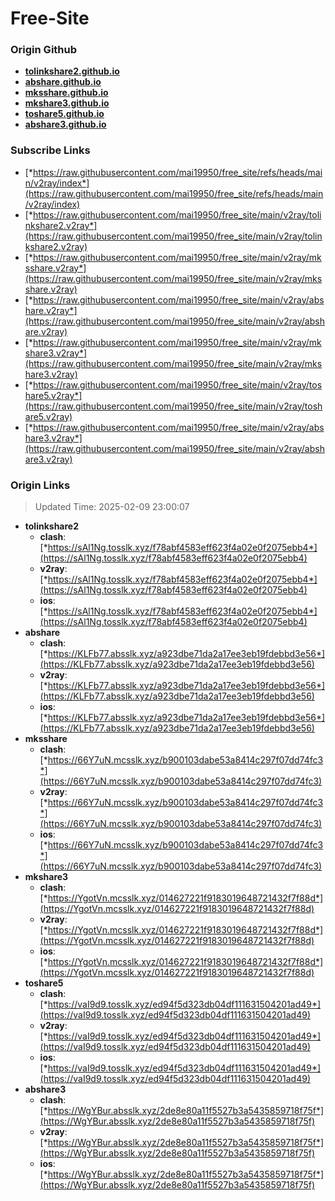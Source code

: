# Free-Site

### Origin Github

- [**tolinkshare2.github.io**](https://github.com/tolinkshare2/tolinkshare2.github.io)
- [**abshare.github.io**](https://github.com/abshare/abshare.github.io)
- [**mksshare.github.io**](https://github.com/mksshare/mksshare.github.io)
- [**mkshare3.github.io**](https://github.com/mkshare3/mkshare3.github.io)
- [**toshare5.github.io**](https://github.com/toshare5/toshare5.github.io)
- [**abshare3.github.io**](https://github.com/abshare3/abshare3.github.io)

### Subscribe Links

- [*https://raw.githubusercontent.com/mai19950/free_site/refs/heads/main/v2ray/index*](https://raw.githubusercontent.com/mai19950/free_site/refs/heads/main/v2ray/index)
- [*https://raw.githubusercontent.com/mai19950/free_site/main/v2ray/tolinkshare2.v2ray*](https://raw.githubusercontent.com/mai19950/free_site/main/v2ray/tolinkshare2.v2ray)
- [*https://raw.githubusercontent.com/mai19950/free_site/main/v2ray/mksshare.v2ray*](https://raw.githubusercontent.com/mai19950/free_site/main/v2ray/mksshare.v2ray)
- [*https://raw.githubusercontent.com/mai19950/free_site/main/v2ray/abshare.v2ray*](https://raw.githubusercontent.com/mai19950/free_site/main/v2ray/abshare.v2ray)
- [*https://raw.githubusercontent.com/mai19950/free_site/main/v2ray/mkshare3.v2ray*](https://raw.githubusercontent.com/mai19950/free_site/main/v2ray/mkshare3.v2ray)
- [*https://raw.githubusercontent.com/mai19950/free_site/main/v2ray/toshare5.v2ray*](https://raw.githubusercontent.com/mai19950/free_site/main/v2ray/toshare5.v2ray)
- [*https://raw.githubusercontent.com/mai19950/free_site/main/v2ray/abshare3.v2ray*](https://raw.githubusercontent.com/mai19950/free_site/main/v2ray/abshare3.v2ray)

### Origin Links

> Updated Time: 2025-02-09 23:00:07

- **tolinkshare2**
  - **clash**: [*https://sAl1Ng.tosslk.xyz/f78abf4583eff623f4a02e0f2075ebb4*](https://sAl1Ng.tosslk.xyz/f78abf4583eff623f4a02e0f2075ebb4)
  - **v2ray**: [*https://sAl1Ng.tosslk.xyz/f78abf4583eff623f4a02e0f2075ebb4*](https://sAl1Ng.tosslk.xyz/f78abf4583eff623f4a02e0f2075ebb4)
  - **ios**: [*https://sAl1Ng.tosslk.xyz/f78abf4583eff623f4a02e0f2075ebb4*](https://sAl1Ng.tosslk.xyz/f78abf4583eff623f4a02e0f2075ebb4)
- **abshare**
  - **clash**: [*https://KLFb77.absslk.xyz/a923dbe71da2a17ee3eb19fdebbd3e56*](https://KLFb77.absslk.xyz/a923dbe71da2a17ee3eb19fdebbd3e56)
  - **v2ray**: [*https://KLFb77.absslk.xyz/a923dbe71da2a17ee3eb19fdebbd3e56*](https://KLFb77.absslk.xyz/a923dbe71da2a17ee3eb19fdebbd3e56)
  - **ios**: [*https://KLFb77.absslk.xyz/a923dbe71da2a17ee3eb19fdebbd3e56*](https://KLFb77.absslk.xyz/a923dbe71da2a17ee3eb19fdebbd3e56)
- **mksshare**
  - **clash**: [*https://66Y7uN.mcsslk.xyz/b900103dabe53a8414c297f07dd74fc3*](https://66Y7uN.mcsslk.xyz/b900103dabe53a8414c297f07dd74fc3)
  - **v2ray**: [*https://66Y7uN.mcsslk.xyz/b900103dabe53a8414c297f07dd74fc3*](https://66Y7uN.mcsslk.xyz/b900103dabe53a8414c297f07dd74fc3)
  - **ios**: [*https://66Y7uN.mcsslk.xyz/b900103dabe53a8414c297f07dd74fc3*](https://66Y7uN.mcsslk.xyz/b900103dabe53a8414c297f07dd74fc3)
- **mkshare3**
  - **clash**: [*https://YgotVn.mcsslk.xyz/014627221f9183019648721432f7f88d*](https://YgotVn.mcsslk.xyz/014627221f9183019648721432f7f88d)
  - **v2ray**: [*https://YgotVn.mcsslk.xyz/014627221f9183019648721432f7f88d*](https://YgotVn.mcsslk.xyz/014627221f9183019648721432f7f88d)
  - **ios**: [*https://YgotVn.mcsslk.xyz/014627221f9183019648721432f7f88d*](https://YgotVn.mcsslk.xyz/014627221f9183019648721432f7f88d)
- **toshare5**
  - **clash**: [*https://vaI9d9.tosslk.xyz/ed94f5d323db04df111631504201ad49*](https://vaI9d9.tosslk.xyz/ed94f5d323db04df111631504201ad49)
  - **v2ray**: [*https://vaI9d9.tosslk.xyz/ed94f5d323db04df111631504201ad49*](https://vaI9d9.tosslk.xyz/ed94f5d323db04df111631504201ad49)
  - **ios**: [*https://vaI9d9.tosslk.xyz/ed94f5d323db04df111631504201ad49*](https://vaI9d9.tosslk.xyz/ed94f5d323db04df111631504201ad49)
- **abshare3**
  - **clash**: [*https://WgYBur.absslk.xyz/2de8e80a11f5527b3a5435859718f75f*](https://WgYBur.absslk.xyz/2de8e80a11f5527b3a5435859718f75f)
  - **v2ray**: [*https://WgYBur.absslk.xyz/2de8e80a11f5527b3a5435859718f75f*](https://WgYBur.absslk.xyz/2de8e80a11f5527b3a5435859718f75f)
  - **ios**: [*https://WgYBur.absslk.xyz/2de8e80a11f5527b3a5435859718f75f*](https://WgYBur.absslk.xyz/2de8e80a11f5527b3a5435859718f75f)
